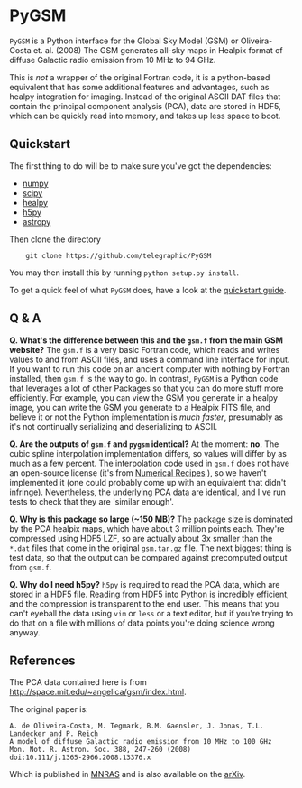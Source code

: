 PyGSM
=====

`PyGSM` is a Python interface for the Global Sky Model (GSM) or Oliveira-Costa et. al. (2008)
The GSM generates all-sky maps in Healpix format of diffuse Galactic radio emission
from 10 MHz to 94 GHz.

This is *not* a wrapper of the original Fortran code, it is a python-based equivalent
that has some additional features and advantages, such as healpy integration for imaging.
Instead of the original ASCII DAT files that contain the principal component analysis
(PCA), data are stored in HDF5, which can be quickly read into memory, and takes up less space to boot.

Quickstart
----------

The first thing to do will be to make sure you've got the dependencies: 

* [numpy](http://www.numpy.org/)
* [scipy](http://www.scipy.org/install.html)
* [healpy](http://healpy.readthedocs.org/en/latest/)
* [h5py](http://www.h5py.org/)
* [astropy](http://www.astropy.org/)

Then clone the directory

        git clone https://github.com/telegraphic/PyGSM

You may then install this by running `python setup.py install`.

To get a quick feel of what `PyGSM` does, have a look at the 
[quickstart guide](http://nbviewer.ipython.org/github/telegraphic/PyGSM/blob/master/docs/pygsm_quickstart.ipynb).

Q & A
-----

**Q. What's the difference between this and the `gsm.f` from the main GSM website?**
     The `gsm.f` is a very basic Fortran code, which reads and writes values to and from
     ASCII files, and uses a command line interface for input. If you want to run this code
     on an ancient computer with nothing by Fortran installed, then `gsm.f` is the way to go. 
     In contrast, `PyGSM` is a Python code that leverages a lot of other Packages so that you 
     can do more stuff more efficiently. For example, you can view the GSM you generate in a healpy 
     image, you can write the GSM you generate to a Healpix FITS file, and believe it or not the 
     Python implementation is *much faster*, presumably as it's not continually serializing and 
     deserializing to ASCII.

**Q. Are the outputs of `gsm.f` and `pygsm` identical?** At the moment: **no**. The cubic
     spline interpolation implementation differs, so values will differ by as much as 
     a few percent. The interpolation code used in `gsm.f` does not have an open-source
     license (it's from [Numerical Recipes](http://www.nr.com/licenses/) ), so we haven't 
     implemented it (one could probably come up with an equivalent that didn't infringe).
     Nevertheless, the underlying PCA data are identical, and I've run tests to check that
     they are 'similar enough'.

**Q. Why is this package so large (~150 MB)?**
     The package size is dominated by the PCA healpix maps, which have about 3 million points each.
     They're compressed using HDF5 LZF, so are actually about 3x smaller than the `*.dat`
     files that come in the original `gsm.tar.gz` file. The next biggest thing is test data,
     so that the output can be compared against precomputed output from `gsm.f`.

**Q. Why do I need h5py?**
     `h5py` is required to read the PCA data, which are stored in a HDF5 file. Reading from
     HDF5 into Python is incredibly efficient, and the compression is transparent to the end user.
     This means that you can't eyeball the data using `vim` or `less` or a text editor, but if
     you're trying to do that on a file with millions of data points you're doing science wrong anyway.
   

References
----------

The PCA data contained here is from http://space.mit.edu/~angelica/gsm/index.html.

The original paper is:

```
A. de Oliveira-Costa, M. Tegmark, B.M. Gaensler, J. Jonas, T.L. Landecker and P. Reich
A model of diffuse Galactic radio emission from 10 MHz to 100 GHz
Mon. Not. R. Astron. Soc. 388, 247-260 (2008)
doi:10.111/j.1365-2966.2008.13376.x
```

Which is published in [MNRAS](http://onlinelibrary.wiley.com/doi/10.1111/j.1365-2966.2008.13376.x/abstract)
and is also available on the [arXiv](http://arxiv.org/abs/0802.1525).
